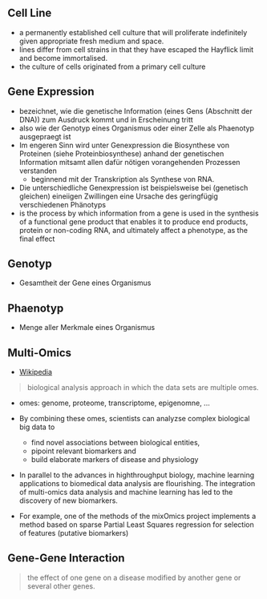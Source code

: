 
## Cell Line 
- a permanently established cell culture that will proliferate indefinitely given appropriate fresh medium and space.
- lines differ from cell strains in that they have escaped the Hayflick limit and become immortalised.
- the culture of cells originated from a primary cell culture

## Gene Expression
- bezeichnet, wie die genetische Information (eines Gens (Abschnitt der DNA)) zum Ausdruck kommt und in Erscheinung tritt
- also wie der Genotyp eines Organismus oder einer Zelle als Phaenotyp ausgepraegt ist
- Im engeren Sinn wird unter Genexpression die Biosynthese von Proteinen (siehe Proteinbiosynthese) anhand der genetischen Information mitsamt allen dafür nötigen vorangehenden Prozessen verstanden
  - beginnend mit der Transkription als Synthese von RNA.
- Die unterschiedliche Genexpression ist beispielsweise bei (genetisch gleichen) eineiigen Zwillingen eine Ursache des geringfügig verschiedenen Phänotyps
-  is the process by which information from a gene is used in the synthesis of a functional gene product that enables it to produce end products, protein or non-coding RNA, and ultimately affect a phenotype, as the final effect

## Genotyp
- Gesamtheit der Gene eines Organismus

## Phaenotyp
- Menge aller Merkmale eines Organismus

## Multi-Omics
- [Wikipedia](https://en.wikipedia.org/wiki/Multiomics#:~:text=Multiomics%2C%20multi%2Domics%2C%20integrative,it%20is%20sequenced\)%3B%20in)

> biological analysis approach in which the data sets are multiple omes.

- omes: genome, proteome, transcriptome, epigenomne, ...
- By combining these omes, scientists can analyzse complex biological big data to 
  - find novel associations between biological entities,
  - pipoint relevant biomarkers and 
  - build elaborate markers of disease and physiology


- In parallel to the advances in highthroughput biology, machine learning applications to biomedical data analysis are flourishing. The integration of multi-omics data analysis and machine learning has led to the discovery of new biomarkers.
- For example, one of the methods of the mixOmics project implements a method based on sparse Partial Least Squares regression for selection of features (putative biomarkers)

## Gene-Gene Interaction

> the effect of one gene on a disease modified by another gene or several other genes.